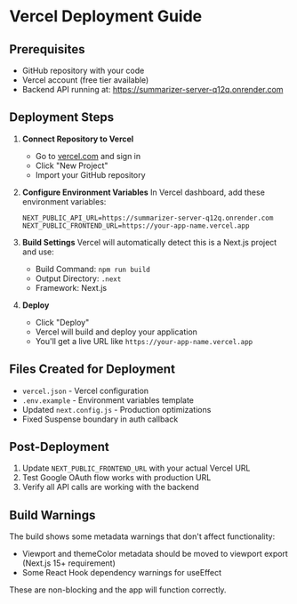 # Vercel Deployment Guide

## Prerequisites

- GitHub repository with your code
- Vercel account (free tier available)
- Backend API running at: https://summarizer-server-q12q.onrender.com

## Deployment Steps

1. **Connect Repository to Vercel**
   - Go to [vercel.com](https://vercel.com) and sign in
   - Click "New Project"
   - Import your GitHub repository

2. **Configure Environment Variables**
   In Vercel dashboard, add these environment variables:
   ```
   NEXT_PUBLIC_API_URL=https://summarizer-server-q12q.onrender.com
   NEXT_PUBLIC_FRONTEND_URL=https://your-app-name.vercel.app
   ```

3. **Build Settings**
   Vercel will automatically detect this is a Next.js project and use:
   - Build Command: `npm run build`
   - Output Directory: `.next`
   - Framework: Next.js

4. **Deploy**
   - Click "Deploy"
   - Vercel will build and deploy your application
   - You'll get a live URL like `https://your-app-name.vercel.app`

## Files Created for Deployment

- `vercel.json` - Vercel configuration
- `.env.example` - Environment variables template
- Updated `next.config.js` - Production optimizations
- Fixed Suspense boundary in auth callback

## Post-Deployment

1. Update `NEXT_PUBLIC_FRONTEND_URL` with your actual Vercel URL
2. Test Google OAuth flow works with production URL
3. Verify all API calls are working with the backend

## Build Warnings

The build shows some metadata warnings that don't affect functionality:
- Viewport and themeColor metadata should be moved to viewport export (Next.js 15+ requirement)
- Some React Hook dependency warnings for useEffect

These are non-blocking and the app will function correctly.